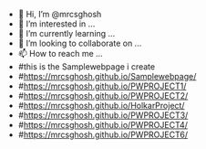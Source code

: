 - 👋 Hi, I’m @mrcsghosh
- 👀 I’m interested in ...
- 🌱 I’m currently learning ...
- 💞️ I’m looking to collaborate on ...
- 📫 How to reach me ...
- #this is the Samplewebpage i create 
- #https://mrcsghosh.github.io/Samplewebpage/
- #https://mrcsghosh.github.io/PWPROJECT1/
- #https://mrcsghosh.github.io/PWPROJECT2/
- #https://mrcsghosh.github.io/HolkarProject/
- #https://mrcsghosh.github.io/PWPROJECT3/
- #https://mrcsghosh.github.io/PWPROJECT4/
- #https://mrcsghosh.github.io/PWPROJECT6/

<!---
mrcsghosh/mrcsghosh is a ✨ special ✨ repository because its `README.md` (this file) appears on your GitHub profile.
You can click the Preview link to take a look at your changes.
--->
